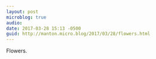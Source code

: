 ```yaml
---
layout: post
microblog: true
audio: 
date: 2017-03-28 15:13 -0500
guid: http://manton.micro.blog/2017/03/28/flowers.html
---
```

Flowers.
